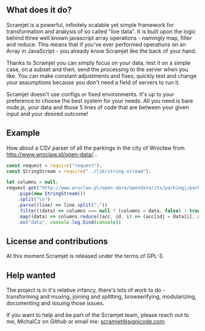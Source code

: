 ## What does it do?

Scramjet is a powerful, infinitely scalable yet simple framework for transformation and analysis of so called "live data". It is built upon the logic behind three well known javascript array operations - namingly map, filter and reduce. This means that if you've ever performed operations on an Array in JavaScript - you already know Scramjet like the back of your hand.

Thanks to Scramjet you can simply focus on your data, test it on a simple case, on a subset and then, send the processing to the server when you like. You can make constant adjustments and fixes, quickly test and change your assumptions because you don't need a field of servers to run it.

Scramjet doesn't use configs or fixed environments. It's up to your preference to choose the best system for your needs. All you need is bare node.js, your data and those 5 lines of code that are between your given input and your desired outcome!

## Example

How about a CSV parser of all the parkings in the city of Wrocław from http://www.wroclaw.pl/open-data/...

```javascript
const request = require("request");
const StringStream = require("../lib/string-stream");

let columns = null;
request.get("http://www.wroclaw.pl/open-data/opendata/its/parkingi/parkingi.csv")
    .pipe(new StringStream())
    .split("\n")
    .parse((line) => line.split(";"))
    .filter((data) => columns === null ? (columns = data, false) : true) // some kind of a "pop function maybe?"
    .map((data) => columns.reduce((acc, id, i) => (acc[id] = data[i], acc), {}))
    .on("data", console.log.bind(console))
```

## License and contributions

At this moment Scramjet is released under the terms of GPL-3.

## Help wanted

The project is in it's relative infancy, there's lots of work to do - transforming and muxing, joining and splitting, browserifying, modularizing, documenting and issuing those issues.

If you want to help and be part of the Scramjet team, please reach out to me, MichalCz on Github or email me: scramjet@signicode.com.
